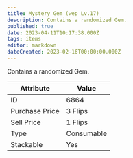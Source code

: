 ```yaml
---
title: Mystery Gem (wep Lv.17)
description: Contains a randomized Gem.
published: true
date: 2023-04-11T10:17:38.000Z
tags: items
editor: markdown
dateCreated: 2023-02-16T00:00:00.000Z
---
```


Contains a randomized Gem.

|Attribute|Value|
|-|-|
|ID|6864|
|Purchase Price|3 Flips|
|Sell Price|1 Flips|
|Type|Consumable|
|Stackable|Yes|

